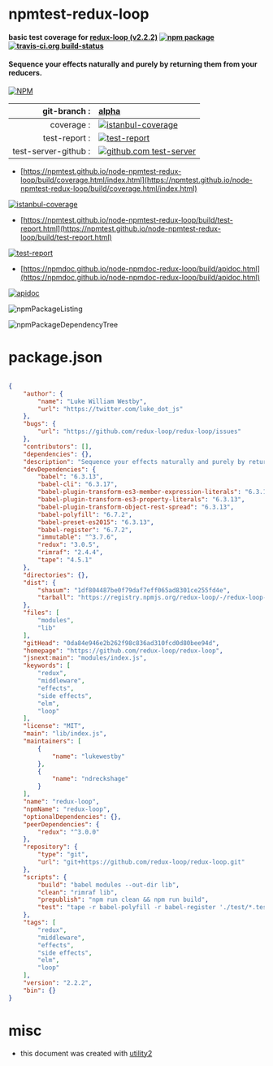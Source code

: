 # npmtest-redux-loop

#### basic test coverage for  [redux-loop (v2.2.2)](https://github.com/redux-loop/redux-loop)  [![npm package](https://img.shields.io/npm/v/npmtest-redux-loop.svg?style=flat-square)](https://www.npmjs.org/package/npmtest-redux-loop) [![travis-ci.org build-status](https://api.travis-ci.org/npmtest/node-npmtest-redux-loop.svg)](https://travis-ci.org/npmtest/node-npmtest-redux-loop)

#### Sequence your effects naturally and purely by returning them from your reducers.

[![NPM](https://nodei.co/npm/redux-loop.png?downloads=true&downloadRank=true&stars=true)](https://www.npmjs.com/package/redux-loop)

| git-branch : | [alpha](https://github.com/npmtest/node-npmtest-redux-loop/tree/alpha)|
|--:|:--|
| coverage : | [![istanbul-coverage](https://npmtest.github.io/node-npmtest-redux-loop/build/coverage.badge.svg)](https://npmtest.github.io/node-npmtest-redux-loop/build/coverage.html/index.html)|
| test-report : | [![test-report](https://npmtest.github.io/node-npmtest-redux-loop/build/test-report.badge.svg)](https://npmtest.github.io/node-npmtest-redux-loop/build/test-report.html)|
| test-server-github : | [![github.com test-server](https://npmtest.github.io/node-npmtest-redux-loop/GitHub-Mark-32px.png)](https://npmtest.github.io/node-npmtest-redux-loop/build/app/index.html) | | build-artifacts : | [![build-artifacts](https://npmtest.github.io/node-npmtest-redux-loop/glyphicons_144_folder_open.png)](https://github.com/npmtest/node-npmtest-redux-loop/tree/gh-pages/build)|

- [https://npmtest.github.io/node-npmtest-redux-loop/build/coverage.html/index.html](https://npmtest.github.io/node-npmtest-redux-loop/build/coverage.html/index.html)

[![istanbul-coverage](https://npmtest.github.io/node-npmtest-redux-loop/build/screenCapture.buildCi.browser.%252Ftmp%252Fbuild%252Fcoverage.lib.html.png)](https://npmtest.github.io/node-npmtest-redux-loop/build/coverage.html/index.html)

- [https://npmtest.github.io/node-npmtest-redux-loop/build/test-report.html](https://npmtest.github.io/node-npmtest-redux-loop/build/test-report.html)

[![test-report](https://npmtest.github.io/node-npmtest-redux-loop/build/screenCapture.buildCi.browser.%252Ftmp%252Fbuild%252Ftest-report.html.png)](https://npmtest.github.io/node-npmtest-redux-loop/build/test-report.html)

- [https://npmdoc.github.io/node-npmdoc-redux-loop/build/apidoc.html](https://npmdoc.github.io/node-npmdoc-redux-loop/build/apidoc.html)

[![apidoc](https://npmdoc.github.io/node-npmdoc-redux-loop/build/screenCapture.buildCi.browser.%252Ftmp%252Fbuild%252Fapidoc.html.png)](https://npmdoc.github.io/node-npmdoc-redux-loop/build/apidoc.html)

![npmPackageListing](https://npmtest.github.io/node-npmtest-redux-loop/build/screenCapture.npmPackageListing.svg)

![npmPackageDependencyTree](https://npmtest.github.io/node-npmtest-redux-loop/build/screenCapture.npmPackageDependencyTree.svg)



# package.json

```json

{
    "author": {
        "name": "Luke William Westby",
        "url": "https://twitter.com/luke_dot_js"
    },
    "bugs": {
        "url": "https://github.com/redux-loop/redux-loop/issues"
    },
    "contributors": [],
    "dependencies": {},
    "description": "Sequence your effects naturally and purely by returning them from your reducers.",
    "devDependencies": {
        "babel": "6.3.13",
        "babel-cli": "6.3.17",
        "babel-plugin-transform-es3-member-expression-literals": "6.3.13",
        "babel-plugin-transform-es3-property-literals": "6.3.13",
        "babel-plugin-transform-object-rest-spread": "6.3.13",
        "babel-polyfill": "6.7.2",
        "babel-preset-es2015": "6.3.13",
        "babel-register": "6.7.2",
        "immutable": "^3.7.6",
        "redux": "3.0.5",
        "rimraf": "2.4.4",
        "tape": "4.5.1"
    },
    "directories": {},
    "dist": {
        "shasum": "1df804487be0f79daf7eff065ad8301ce255fd4e",
        "tarball": "https://registry.npmjs.org/redux-loop/-/redux-loop-2.2.2.tgz"
    },
    "files": [
        "modules",
        "lib"
    ],
    "gitHead": "0da84e946e2b262f98c836ad310fcd0d80bee94d",
    "homepage": "https://github.com/redux-loop/redux-loop",
    "jsnext:main": "modules/index.js",
    "keywords": [
        "redux",
        "middleware",
        "effects",
        "side effects",
        "elm",
        "loop"
    ],
    "license": "MIT",
    "main": "lib/index.js",
    "maintainers": [
        {
            "name": "lukewestby"
        },
        {
            "name": "ndreckshage"
        }
    ],
    "name": "redux-loop",
    "npmName": "redux-loop",
    "optionalDependencies": {},
    "peerDependencies": {
        "redux": "^3.0.0"
    },
    "repository": {
        "type": "git",
        "url": "git+https://github.com/redux-loop/redux-loop.git"
    },
    "scripts": {
        "build": "babel modules --out-dir lib",
        "clean": "rimraf lib",
        "prepublish": "npm run clean && npm run build",
        "test": "tape -r babel-polyfill -r babel-register './test/*.test.js'"
    },
    "tags": [
        "redux",
        "middleware",
        "effects",
        "side effects",
        "elm",
        "loop"
    ],
    "version": "2.2.2",
    "bin": {}
}
```



# misc
- this document was created with [utility2](https://github.com/kaizhu256/node-utility2)
